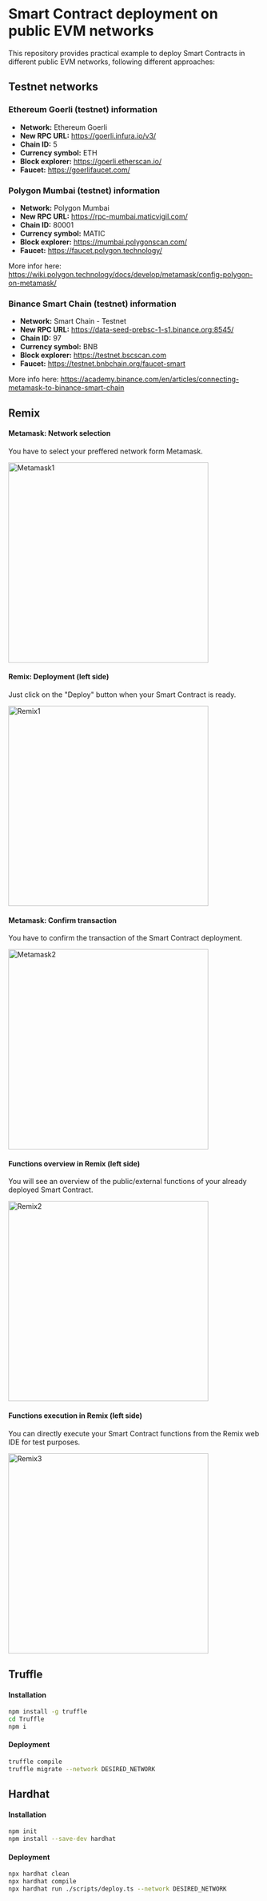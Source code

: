 # Smart Contract deployment on public EVM networks

This repository provides practical example to deploy Smart Contracts in different public EVM networks, following different approaches:

## Testnet networks

### Ethereum Goerli (testnet) information

- **Network:** Ethereum Goerli 
- **New RPC URL:** https://goerli.infura.io/v3/
- **Chain ID:** 5
- **Currency symbol:** ETH
- **Block explorer:** https://goerli.etherscan.io/
- **Faucet:** https://goerlifaucet.com/

### Polygon Mumbai (testnet) information

- **Network:** Polygon Mumbai 
- **New RPC URL:** https://rpc-mumbai.maticvigil.com/
- **Chain ID:** 80001
- **Currency symbol:** MATIC
- **Block explorer:** https://mumbai.polygonscan.com/
- **Faucet:** https://faucet.polygon.technology/

More infor here: https://wiki.polygon.technology/docs/develop/metamask/config-polygon-on-metamask/

### Binance Smart Chain (testnet) information

- **Network:** Smart Chain - Testnet 
- **New RPC URL:** https://data-seed-prebsc-1-s1.binance.org:8545/
- **Chain ID:** 97
- **Currency symbol:** BNB
- **Block explorer:** https://testnet.bscscan.com
- **Faucet:** https://testnet.bnbchain.org/faucet-smart

More info here: https://academy.binance.com/en/articles/connecting-metamask-to-binance-smart-chain


## Remix


#### Metamask: Network selection
You have to select your preffered network form Metamask.

<img src="https://ik.imagekit.io/alastria/selection_of_alastria_network.png?ik-sdk-version=javascript-1.4.3&updatedAt=1656492649058" alt="Metamask1" width="400">


#### Remix: Deployment (left side)
Just click on the "Deploy" button when your Smart Contract is ready.

<img src="https://ik.imagekit.io/alastria/Remix-deploy?ik-sdk-version=javascript-1.4.3&updatedAt=1654784727263" alt="Remix1" width="400">


#### Metamask: Confirm transaction
You have to confirm the transaction of the Smart Contract deployment.

<img src="https://ik.imagekit.io/alastria/metamask_confirmation.png?ik-sdk-version=javascript-1.4.3&updatedAt=1656492665353" alt="Metamask2" width="400">


#### Functions overview in Remix (left side)
You will see an overview of the public/external functions of your already deployed Smart Contract.

<img src="https://ik.imagekit.io/alastria/functions_overview.png?ik-sdk-version=javascript-1.4.3&updatedAt=1656492696364" alt="Remix2" width="400">


#### Functions execution in Remix (left side)
You can directly execute your Smart Contract functions from the Remix web IDE for test purposes.

<img src="https://ik.imagekit.io/alastria/functions_execution.png?ik-sdk-version=javascript-1.4.3&updatedAt=1656492681737" alt="Remix3" width="400">


## Truffle
#### Installation
```sh
npm install -g truffle
cd Truffle
npm i
```

#### Deployment 
```sh
truffle compile
truffle migrate --network DESIRED_NETWORK
```


## Hardhat

#### Installation
```sh
npm init
npm install --save-dev hardhat
```

#### Deployment 
```sh
npx hardhat clean
npx hardhat compile
npx hardhat run ./scripts/deploy.ts --network DESIRED_NETWORK
```

